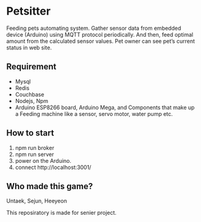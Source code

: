 # Petsitter

Feeding pets automating system. Gather sensor data from embedded device (Arduino) using MQTT protocol periodically. And then, feed optimal amount from the calculated sensor values. Pet owner can see pet’s current status in web site.

## Requirement
* Mysql
* Redis
* Couchbase
* Nodejs, Npm
* Arduino ESP8266 board, Arduino Mega, and Components that make up a Feeding machine like a sensor, servo motor, water pump etc.

## How to start
1. npm run broker
2. npm run server
3. power on the Arduino.
4. connect http://localhost:3001/

## Who made this game?
Untaek, Sejun, Heeyeon

This reposiratory is made for senier project.
